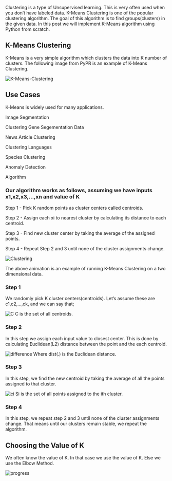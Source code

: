 
Clustering is a type of Unsupervised learning. This is very often used when you don’t have labeled data. K-Means Clustering is one of the popular clustering algorithm. The goal of this algorithm is to find groups(clusters) in the given data. In this post we will implement K-Means algorithm using Python from scratch.

## K-Means Clustering
K-Means is a very simple algorithm which clusters the data into K number of clusters. The following image from PyPR is an example of K-Means Clustering.

![K-Means-Clustering](https://i.imgur.com/S65Sk9c.jpg)

## Use Cases
K-Means is widely used for many applications.

Image Segmentation

Clustering Gene Segementation Data

News Article Clustering

Clustering Languages

Species Clustering

Anomaly Detection

Algorithm

### Our algorithm works as follows, assuming we have inputs x1,x2,x3,…,xn and value of K

Step 1 - Pick K random points as cluster centers called centroids.

Step 2 - Assign each xi to nearest cluster by calculating its distance to each centroid.

Step 3 - Find new cluster center by taking the average of the assigned points.

Step 4 - Repeat Step 2 and 3 until none of the cluster assignments change.

![Clustering](https://i.imgur.com/k4XcapI.gif)

The above animation is an example of running K-Means Clustering on a two dimensional data.

### Step 1
We randomly pick K cluster centers(centroids). Let’s assume these are c1,c2,…,ck, and we can say that;

![C](https://github.com/bheemnitd/K-Means-Clustering/blob/master/Selection_015.png)
C is the set of all centroids.

### Step 2
In this step we assign each input value to closest center. This is done by calculating Euclidean(L2) distance between the point and the each centroid.

![difference](https://github.com/bheemnitd/K-Means-Clustering/blob/master/Selection_016.png)
Where dist(.) is the Euclidean distance.

### Step 3
In this step, we find the new centroid by taking the average of all the points assigned to that cluster.

![ci](https://github.com/bheemnitd/K-Means-Clustering/blob/master/Selection_018.png)
Si is the set of all points assigned to the ith cluster.

### Step 4
In this step, we repeat step 2 and 3 until none of the cluster assignments change. That means until our clusters remain stable, we repeat the algorithm.

## Choosing the Value of K
We often know the value of K. In that case we use the value of K. Else we use the Elbow Method.

![progress](https://i.imgur.com/k3o6NxK.jpg)
